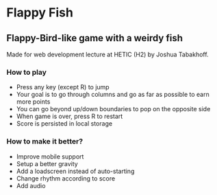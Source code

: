 # Flappy Fish
## Flappy-Bird-like game with a weirdy fish

Made for web development lecture at HETIC (H2) by Joshua Tabakhoff.

### How to play

- Press any key (except R) to jump
- Your goal is to go through columns and go as far as possible to earn more points
- You can go beyond up/down boundaries to pop on the opposite side
- When game is over, press R to restart
- Score is persisted in local storage


### How to make it better?

- Improve mobile support
- Setup a better gravity
- Add a loadscreen instead of auto-starting
- Change rhythm according to score
- Add audio